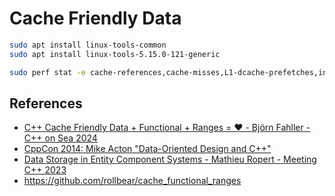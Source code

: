 # Cache Friendly Data

```bash
sudo apt install linux-tools-common
sudo apt install linux-tools-5.15.0-121-generic
```

```bash
sudo perf stat -e cache-references,cache-misses,L1-dcache-prefetches,instructions,cpu-cycles,branches,branch-misses,duration_time ./vector_of_structs
```


## References
* [C++ Cache Friendly Data + Functional + Ranges = ❤️ - Björn Fahller - C++ on Sea 2024](https://www.youtube.com/watch?v=XJzs4kC9d-Y)
* [CppCon 2014: Mike Acton "Data-Oriented Design and C++"](https://www.youtube.com/watch?v=rX0ItVEVjHc)
* [Data Storage in Entity Component Systems - Mathieu Ropert - Meeting C++ 2023](https://www.youtube.com/watch?v=b9hNKFj5R3Y)
* <https://github.com/rollbear/cache_functional_ranges>


